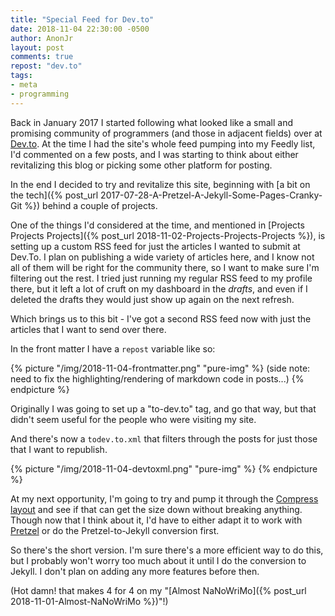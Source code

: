 ```yaml
---
title: "Special Feed for Dev.to"
date: 2018-11-04 22:30:00 -0500
author: AnonJr
layout: post
comments: true
repost: "dev.to"
tags:
- meta
- programming
---
```


Back in January 2017 I started following what looked like a small and promising community of programmers (and those in adjacent fields) over at [Dev.to](https://dev.to/). At the time I had the site's whole feed pumping into my Feedly list, I'd commented on a few posts, and I was starting to think about either revitalizing this blog or picking some other platform for posting.

In the end I decided to try and revitalize this site, beginning with [a bit on the tech]({% post_url 2017-07-28-A-Pretzel-A-Jekyll-Some-Pages-Cranky-Git %}) behind a couple of projects.

One of the things I'd considered at the time, and mentioned in [Projects Projects Projects]({% post_url 2018-11-02-Projects-Projects-Projects %}), is setting up a custom RSS feed for just the articles I wanted to submit at Dev.To. I plan on publishing a wide variety of articles here, and I know not all of them will be right for the community there, so I want to make sure I'm filtering out the rest. I tried just running my regular RSS feed to my profile there, but it left a lot of cruft on my dashboard in the *drafts*, and even if I deleted the drafts they would just show up again on the next refresh.

Which brings us to this bit - I've got a second RSS feed now with just the articles that I want to send over there.

In the front matter I have a `repost` variable like so:

{% picture "/img/2018-11-04-frontmatter.png" "pure-img" %}
(side note: need to fix the highlighting/rendering of markdown code in posts...)
{% endpicture %}

Originally I was going to set up a "to-dev.to" tag, and go that way, but that didn't seem useful for the people who were visiting my site.

And there's now a `todev.to.xml` that filters through the posts for just those that I want to republish.

{% picture "/img/2018-11-04-devtoxml.png" "pure-img" %}
{% endpicture %}

At my next opportunity, I'm going to try and pump it through the [Compress layout](https://github.com/penibelst/jekyll-compress-html) and see if that can get the size down without breaking anything. Though now that I think about it, I'd have to either adapt it to work with [Pretzel](https://github.com/Code52/pretzel) or do the Pretzel-to-Jekyll conversion first.

So there's the short version. I'm sure there's a more efficient way to do this, but I probably won't worry too much about it until I do the conversion to Jekyll. I don't plan on adding any more features before then.

(Hot damn! that makes 4 for 4 on my "[Almost NaNoWriMo]({% post_url 2018-11-01-Almost-NaNoWriMo %})"!)